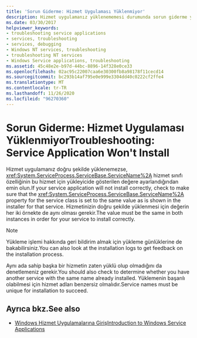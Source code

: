 ```yaml
---
title: 'Sorun Giderme: Hizmet Uygulaması Yüklenmiyor'
description: Hizmet uygulamanız yüklenememesi durumunda sorun giderme yapın. Hizmet sınıfı için ServiceName özelliğinin doğru ayarlandığından emin olun.
ms.date: 03/30/2017
helpviewer_keywords:
- troubleshooting service applications
- services, troubleshooting
- services, debugging
- Windows NT services, troubleshooting
- troubleshooting NT services
- Windows Service applications, troubleshooting
ms.assetid: 45c48e2e-b97d-44bc-8896-14f328e0ce33
ms.openlocfilehash: 02ac95c22007caa6e30300fb8a98178f11cecd14
ms.sourcegitcommit: bc293b14af795e0e999e3304dd40c0222cf2ffe4
ms.translationtype: MT
ms.contentlocale: tr-TR
ms.lasthandoff: 11/26/2020
ms.locfileid: "96270360"
---
```

# <a name="troubleshooting-service-application-wont-install"></a><span data-ttu-id="e79be-104">Sorun Giderme: Hizmet Uygulaması Yüklenmiyor</span><span class="sxs-lookup"><span data-stu-id="e79be-104">Troubleshooting: Service Application Won't Install</span></span>

<span data-ttu-id="e79be-105">Hizmet uygulamanız doğru şekilde yüklenemezse, <xref:System.ServiceProcess.ServiceBase.ServiceName%2A> hizmet sınıfı özelliğinin bu hizmet için yükleyicide gösterilen değere ayarlandığından emin olun.</span><span class="sxs-lookup"><span data-stu-id="e79be-105">If your service application will not install correctly, check to make sure that the <xref:System.ServiceProcess.ServiceBase.ServiceName%2A> property for the service class is set to the same value as is shown in the installer for that service.</span></span> <span data-ttu-id="e79be-106">Hizmetinizin doğru şekilde yüklenmesi için değerin her iki örnekte de aynı olması gerekir.</span><span class="sxs-lookup"><span data-stu-id="e79be-106">The value must be the same in both instances in order for your service to install correctly.</span></span>  
  
> [!NOTE]
> <span data-ttu-id="e79be-107">Yükleme işlemi hakkında geri bildirim almak için yükleme günlüklerine de bakabilirsiniz.</span><span class="sxs-lookup"><span data-stu-id="e79be-107">You can also look at the installation logs to get feedback on the installation process.</span></span>  
  
 <span data-ttu-id="e79be-108">Aynı ada sahip başka bir hizmetin zaten yüklü olup olmadığını da denetlemeniz gerekir.</span><span class="sxs-lookup"><span data-stu-id="e79be-108">You should also check to determine whether you have another service with the same name already installed.</span></span> <span data-ttu-id="e79be-109">Yüklemenin başarılı olabilmesi için hizmet adları benzersiz olmalıdır.</span><span class="sxs-lookup"><span data-stu-id="e79be-109">Service names must be unique for installation to succeed.</span></span>  
  
## <a name="see-also"></a><span data-ttu-id="e79be-110">Ayrıca bkz.</span><span class="sxs-lookup"><span data-stu-id="e79be-110">See also</span></span>

- [<span data-ttu-id="e79be-111">Windows Hizmet Uygulamalarına Giriş</span><span class="sxs-lookup"><span data-stu-id="e79be-111">Introduction to Windows Service Applications</span></span>](introduction-to-windows-service-applications.md)
